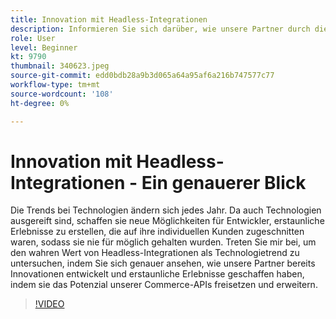 ```yaml
---
title: Innovation mit Headless-Integrationen
description: Informieren Sie sich darüber, wie unsere Partner durch die Erschließung und Erweiterung des Potenzials der Adobe Commerce-APIs Erlebnisse entwickelt und entwickelt haben.
role: User
level: Beginner
kt: 9790
thumbnail: 340623.jpeg
source-git-commit: edd0bdb28a9b3d065a64a95af6a216b747577c77
workflow-type: tm+mt
source-wordcount: '108'
ht-degree: 0%

---
```


# Innovation mit Headless-Integrationen - Ein genauerer Blick

Die Trends bei Technologien ändern sich jedes Jahr. Da auch Technologien ausgereift sind, schaffen sie neue Möglichkeiten für Entwickler, erstaunliche Erlebnisse zu erstellen, die auf ihre individuellen Kunden zugeschnitten waren, sodass sie nie für möglich gehalten wurden. Treten Sie mir bei, um den wahren Wert von Headless-Integrationen als Technologietrend zu untersuchen, indem Sie sich genauer ansehen, wie unsere Partner bereits Innovationen entwickelt und erstaunliche Erlebnisse geschaffen haben, indem sie das Potenzial unserer Commerce-APIs freisetzen und erweitern.

>[!VIDEO](https://video.tv.adobe.com/v/340623/?quality=12&learn=on)
